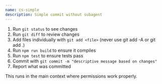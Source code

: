 ```yaml
---
name: cs-simple
description: Simple commit without subagent
---
```


1. Run `git status` to see changes
2. Run `git diff` to review changes  
3. Add files individually with `git add <file>` (never use git add -A or git add .)
4. Run `npm run build` to ensure it compiles
5. Run `npm test` to ensure tests pass
6. Commit with `git commit -m "descriptive message based on changes"`
7. Report what was committed

This runs in the main context where permissions work properly.